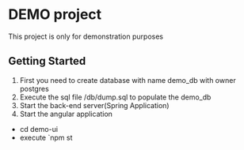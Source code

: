 # DEMO project
This project is only for demonstration purposes

## Getting Started
1. First you need to create database with name demo_db with owner postgres
2. Execute the sql file /db/dump.sql to populate the demo_db
3. Start the back-end server(Spring Application)
4. Start the angular application
 * cd demo-ui
 * execute `npm st